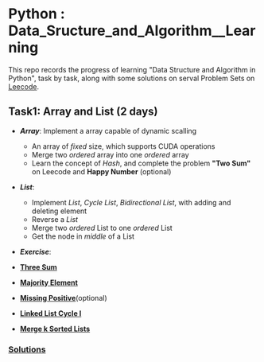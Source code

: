 # Python : Data_Sructure_and_Algorithm__Learning

This repo records the progress of learning "Data Structure and Algorithm in Python", task by task, along with some solutions on serval Problem Sets on [Leecode](https://leetcode-cn.com/profile/points/).


## Task1: Array and List (2 days)
- ***Array***:  Implement a array capable of dynamic scalling
  -  An array of *fixed* size, which supports CUDA operations
  -  Merge two *ordered* array into one *ordered* array
  -  Learn the concept of *Hash*, and complete the problem **"Two Sum"** on Leecode and **Happy Number** (optional)
  
- ***List***:
  -  Implement *List*, *Cycle List*, *Bidirectional List*, with adding and deleting element
  -  Reverse a *List*
  -  Merge two *ordered* List to one *ordered* List
  -  Get the node in *middle* of a List
  
 - ***Exercise***:
  - **[Three Sum](https://leetcode.com/problems/3sum/)**
  - **[Majority Element](https://leetcode.com/problems/majority-element/)**
  - **[Missing Positive](https://leetcode.com/problems/first-missing-positive/)**(optional)
  - **[Linked List Cycle I](https://leetcode.com/problems/linked-list-cycle/)**
  - **[Merge k Sorted Lists](https://leetcode.com/problems/merge-k-sorted-lists/)**
  
 ### [Solutions](xxx)
